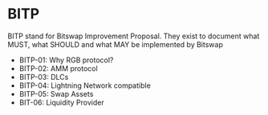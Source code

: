 # BITP

BITP stand for Bitswap Improvement Proposal. They exist to document what MUST, what SHOULD and what MAY be implemented by Bitswap

- BITP-01: Why RGB protocol?
- BITP-02: AMM protocol
- BITP-03: DLCs
- BITP-04: Lightning Network compatible
- BITP-05: Swap Assets
- BIT-06: Liquidity Provider 
